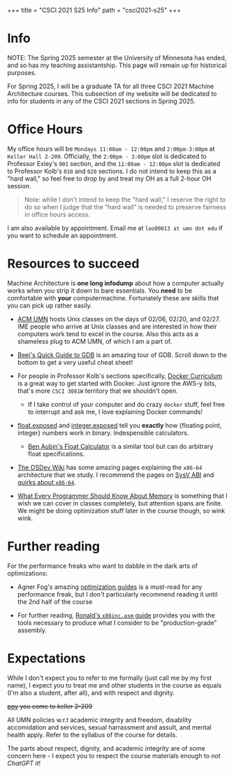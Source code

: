 +++
title = "CSCI 2021 S25 Info"
path = "csci2021-s25"
+++

# Info

NOTE: The Spring 2025 semester at the University of Minnesota has ended,
and so has my teaching assistantship. This page will remain up for 
historical purposes.

For Spring 2025, I will be a graduate TA for all three CSCI 2021 
Machine Architecture courses. This subsection of my website will 
be dedicated to info for students in any of the CSCI 2021 
sections in Spring 2025.

# Office Hours

My office hours will be `Mondays 11:00am - 12:00pm` and `2:00pm-3:00pm`
at `Keller Hall 2-209`. Officially, the `2:00pm - 3:00pm` slot is 
dedicated to Professor Exley's `001` section, and the 
`11:00am - 12:00pm` slot is dedicated to Professor Kolb's 
`010` and `020` sections. I do not intend to keep
this as a "hard wall," so feel free to drop by and treat my OH as
a full 2-hour OH session.

> Note: while I don't intend to keep the "hard wall," I reserve the
> right to do so when I judge that the "hard wall" is needed to
> preserve fairness in   office hours access.

I am also available by appointment. Email me at `loo00013 at umn dot edu`
if you want to schedule an appointment.

# Resources to succeed

Machine Architecture is **one long infodump** about how a computer actually
works when you strip it down to bare essentials. You **need** to be
comfortable with **your** computermachine. Fortunately these are skills
that you can pick up rather easily.

- [ACM UMN](https://acm.umn.edu/) hosts Unix classes on the days
of 02/06, 02/20, and 02/27. IME people who arrive at Unix classes and
are interested in how their computers work tend to excel in the course.
Also this acts as a shameless plug to ACM UMN, of which I am a part of.

- [Beej's Quick Guide to GDB](https://beej.us/guide/bggdb/) is an amazing
tour of GDB. Scroll down to the bottom to get a very useful cheat sheet!

- For people in Professor Kolb's sections specifically,
[Docker Curriculum](https://docker-curriculum.com/) is a great way to
get started with Docker. Just ignore the AWS-y bits, that's more
`CSCI 3081W` territory that we shouldn't open.
    - If I take control of your computer and do crazy `docker`
    stuff, feel free to interrupt and ask me, I love explaining
    Docker commands!

- [float.exposed](https://float.exposed) and 
[integer.exposed](https://integer.exposed) tell you **exactly**
how {floating point, integer} numbers work in binary. Indespensible
calculators.
    - [Ben Aubin's Float Calculator](https://observablehq.com/@benaubin/floating-point)
    is a similar tool but can do arbitrary float specifications.

- [The OSDev Wiki](https://wiki.osdev.org) has some amazing
pages explaining the `x86-64` architecture that we study. I recommend
the pages on [SysV ABI](https://wiki.osdev.org/System_V_ABI) and
[quirks about `x86-64`](https://wiki.osdev.org/X86-64).

- [What Every Programmer Should Know About Memory](https://people.freebsd.org/~lstewart/articles/cpumemory.pdf)
is something that I wish we can cover in classes completely, but 
attention spans are finite. We might be doing optimization
stuff later in the course though, so wink wink.

# Further reading

For the performance freaks who want to dabble in the dark arts of
optimizations:

- Agner Fog's amazing [optimization guides](https://www.agner.org/optimize/)
is a must-read for any performance freak, but I don't particularly recommend
reading it until the 2nd half of the course

- For further reading, 
[Ronald's `x86inc.asm` guide](https://blogs.gnome.org/rbultje/2017/07/14/writing-x86-simd-using-x86inc-asm/)
provides you with the tools necessary to produce what I consider to be
"production-grade" assembly.

# Expectations

While I don't expect you to refer to me formally (just call me by my 
first name), I expect you to treat me and other students in the
course as equals (I'm also a student, after all), 
and with respect and dignity. 

~~[pov](/img/me_in_office_hours.jpg) you come to keller 2-209~~

All UMN policies w.r.t academic integrity and freedom, 
disability accomidation and services, sexual harrassment and assult, 
and mental health apply. Refer to the syllabus of the course for details.

The parts about respect, dignity, and academic integrity
are of some concern here - I expect you to respect the course materials
enough to *not ChatGPT it*! 
